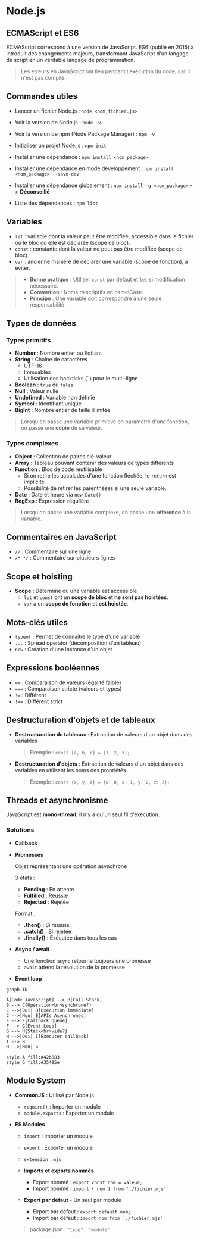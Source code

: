 # Node.js

## ECMAScript et ES6
ECMAScript correspond à une version de JavaScript. 
ES6 (publié en 2015) a introduit des changements majeurs, transformant JavaScript d'un langage de script en un véritable langage de programmation.


> Les erreurs en JavaScript ont lieu pendant l'exécution du code, car il n'est pas compilé.

## Commandes utiles
- Lancer un fichier Node.js : `node <nom_fichier.js>`

- Voir la version de Node.js : `node -v`
- Voir la version de npm (Node Package Manager) : `npm -v`
- Initialiser un projet Node.js : `npm init`
- Installer une dépendance : `npm install <nom_package>`
- Installer une dépendance en mode développement : `npm install <nom_package> --save-dev`
- Installer une dépendance globalement : `npm install -g <nom_package>` -> **Déconseillé**
- Liste des dépendances : `npm list`


## Variables
- `let` : variable dont la valeur peut être modifiée, accessible dans le fichier ou le bloc où elle est déclarée (scope de bloc).
- `const` : constante dont la valeur ne peut pas être modifiée (scope de bloc).
- `var` : ancienne manière de déclarer une variable (scope de fonction), à éviter.

> - **Bonne pratique** : Utiliser `const` par défaut et `let` si modification nécessaire.
> - **Convention** : Noms descriptifs en camelCase.
> - **Principe** : Une variable doit correspondre à une seule responsabilité.

## Types de données
### Types primitifs
- **Number** : Nombre entier ou flottant
- **String** : Chaîne de caractères
    - UTF-16
    - Immuables
    - Utilisation des backticks (`` ` ``) pour le multi-ligne
- **Boolean** : `true` ou `false`
- **Null** : Valeur nulle
- **Undefined** : Variable non définie
- **Symbol** : Identifiant unique
- **BigInt** : Nombre entier de taille illimitée

> Lorsqu'on passe une variable primitive en paramètre d'une fonction, on passe une **copie** de sa valeur.

### Types complexes
- **Object** : Collection de paires clé-valeur
- **Array** : Tableau pouvant contenir des valeurs de types différents
- **Function** : Bloc de code réutilisable
    - Si on retire les accolades d'une fonction fléchée, le `return` est implicite.
    - Possibilité de retirer les parenthèses si une seule variable.
- **Date** : Date et heure via `new Date()`
- **RegExp** : Expression régulière

> Lorsqu'on passe une variable complexe, on passe une **référence** à la variable.

## Commentaires en JavaScript
- `//` : Commentaire sur une ligne
- `/* */` : Commentaire sur plusieurs lignes

## Scope et hoisting
- **Scope** : Détermine où une variable est accessible
    - `let` et `const` ont un **scope de bloc** et **ne sont pas hoistées**.
    - `var` a un **scope de fonction** et **est hoistée**.

## Mots-clés utiles
- `typeof` : Permet de connaître le type d'une variable
- `...` : Spread operator (décomposition d'un tableau)
- `new` : Création d'une instance d'un objet

## Expressions booléennes
- `==` : Comparaison de valeurs (égalité faible)
- `===` : Comparaison stricte (valeurs et types)
- `!=` : Différent
- `!==` : Différent strict

## Destructuration d'objets et de tableaux
- **Destructuration de tableaux** : Extraction de valeurs d'un objet dans des variables
    >Exemple : `const [a, b, c] = [1, 2, 3];`

- **Destructuration d'objets** : Extraction de valeurs d'un objet dans des variables en utilisant les noms des propriétés
    >Exemple : `const {x, y, z} = {w: 0, x: 1, y: 2, z: 3};`

## Threads et asynchronisme
JavaScript est **mono-thread**, il n'y a qu'un seul fil d'exécution.

### Solutions
- **Callback**
- **Promesses**
    
    Objet représentant une opération asynchrone
    
    3 états :
    - **Pending** : En attente
    - **Fulfilled** : Réussie
    - **Rejected** : Rejetée

    Format :
    - **.then()** : Si réussie
    - **.catch()** : Si rejetée
    - **.finally()** : Exécutée dans tous les cas

- **Async / await**
    - Une fonction `async` retourne toujours une promesse
    - `await` attend la résolution de la promesse
    

- **Event loop**

```mermaid {scale: 0.7}
graph TD

A[Code JavaScript] --> B[Call Stack]  
B --> C{Opération<br>synchrone?}  
C -->|Oui| D[Exécution immédiate]  
C -->|Non| E[APIs Asynchrones]  
E --> F[Callback Queue]  
F --> G[Event Loop]  
G --> H{Stack<br>vide?}  
H -->|Oui| I[Exécuter callback]  
I --> B  
H -->|Non| G  

style A fill:#42b883  
style G fill:#35495e  
```

## Module System
- **CommonJS** : Utilisé par Node.js
    - `require()` : Importer un module
    - `module.exports` : Exporter un module
- **ES Modules**
    - `import` : Importer un module
    - `export` : Exporter un module
    - `extension .mjs`

    - **Imports et exports nommés**
        - Export nommé : `export const nom = valeur;`
        - Import nommé : `import { nom } from './fichier.mjs'`

    - **Export par défaut** - Un seul par module
        - Export par défaut : `export default nom;`
        - Import par défaut : `import nom from './fichier.mjs'`

    >package.json : `"type": "module"`

